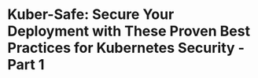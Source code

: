 # Kuber-Safe: Secure Your Deployment with These Proven Best Practices for Kubernetes Security - Part 1
